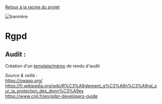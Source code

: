 [Retour à la racine du projet](https://github.com/EPradillon/veille-informatique)

![bannière](https://lh3.googleusercontent.com/proxy/pkh0Ll9eM58bs54BUZWBVNuXErZPVZ6eddCh4-WiQ1ybfGmY4iuJYpvs28oiG7r6zz7E2uG-AzUCDgsL6yUxr2Jk6j0n4k4hogBbg5ElUV_-6E-NeRuhuaaM_v6cCsLL25I4Di4Hh_UM_xUwn-8)
# Rgpd

## Audit : 
Création d'un [template/mémo](https://github.com/EPradillon/veille-informatique/blob/main/rgpd/auditSample.md) de rendu d'audit


*Source & veille :*  
https://owasp.org/  
https://fr.wikipedia.org/wiki/R%C3%A8glement_g%C3%A9n%C3%A9ral_sur_la_protection_des_donn%C3%A9es  
https://www.cnil.fr/en/gdpr-developers-guide
